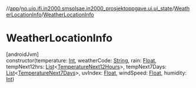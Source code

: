 //[app](../../../index.md)/[no.uio.ifi.in2000.smsolsae.in2000_prosjektoppgave.ui.ui_state](../index.md)/[WeatherLocationInfo](index.md)/[WeatherLocationInfo](-weather-location-info.md)

# WeatherLocationInfo

[androidJvm]\
constructor(temperature: [Int](https://kotlinlang.org/api/latest/jvm/stdlib/kotlin/-int/index.html), weatherCode: [String](https://kotlinlang.org/api/latest/jvm/stdlib/kotlin/-string/index.html), rain: [Float](https://kotlinlang.org/api/latest/jvm/stdlib/kotlin/-float/index.html), tempNext12hrs: [List](https://kotlinlang.org/api/latest/jvm/stdlib/kotlin.collections/-list/index.html)&lt;[TemperatureNext12Hours](../-temperature-next12-hours/index.md)&gt;, tempNext7Days: [List](https://kotlinlang.org/api/latest/jvm/stdlib/kotlin.collections/-list/index.html)&lt;[TemperatureNext7Days](../-temperature-next7-days/index.md)&gt;, uvIndex: [Float](https://kotlinlang.org/api/latest/jvm/stdlib/kotlin/-float/index.html), windSpeed: [Float](https://kotlinlang.org/api/latest/jvm/stdlib/kotlin/-float/index.html), humidity: [Int](https://kotlinlang.org/api/latest/jvm/stdlib/kotlin/-int/index.html))
